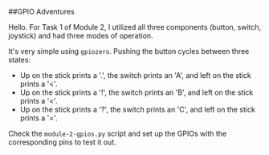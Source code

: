 ##GPIO Adventures

Hello. For Task 1 of Module 2, I utilized all three components (button, switch, joystick) and had three modes of operation.

It's very simple using `gpiozero`. Pushing the button cycles between three states:

- Up on the stick prints a '.', the switch prints an 'A', and left on the stick prints a '<'.
- Up on the stick prints a '!', the switch prints an 'B', and left on the stick prints a '<'.
- Up on the stick prints a '?', the switch prints an 'C', and left on the stick prints a '='.

Check the `module-2-gpios.py` script and set up the GPIOs with the corresponding pins to test it out.
